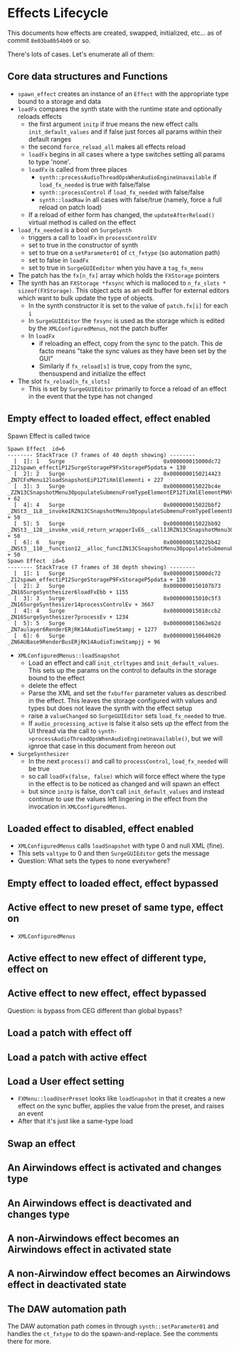 # Effects Lifecycle

This documents how effects are created, swapped, initialized, etc... as of commit `8e03ba0b54b09` or so. 

There's lots of cases. Let's enumerate all of them:

## Core data structures and Functions

* `spawn_effect` creates an instance of an `Effect` with the appropriate type bound to a storage and data
* `loadFx` compares the synth state with the runtime state and optionally reloads effects
    * the first argument `initp` if true means the new effect calls `init_default_values` and if false
      just forces all params within their default ranges
    * the second `force_reload_all` makes all effects reload
    * `loadFx` begins in all cases where a type switches setting all params to type 'none'.
    * `loadFx` is called from three places
        * `synth::processAudioThreadOpsWhenAudioEngineUnavailable` if `load_fx_needed` is true with false/false
        * `synth::processControl` if `load_fx_needed` with false/false
        * `synth::loadRaw` in all cases with false/true (namely, force a full reload on patch load)
    * If a reload of either form has changed, the `updateAfterReload()` virtual method is called on the effect
* `load_fx_needed` is a bool on `SurgeSynth`
    * triggers a call to `loadFx` in `processControlEV`
    * set to true in the constructor of synth
    * set to true on a `setParameter01` of `ct_fxtype` (so automation path)
    * set to false in `loadFx`
    * set to true in `SurgeGUIEeditor` when you have a `tag_fx_menu`
* The patch has the `fx[n_fx]` array which holds the `FXStorage` pointers
* The synth has an `FXStorage *fxsync` which is malloced to `n_fx_slots * sizeof(FXStorage)`. This
  object acts as an edit buffer for external editors which want to bulk update the type of objects.
  * In the synth constructor it is set to the value of `patch.fx[i]` for each `i`
  * In `SurgeGUIEditor` the `fxsync` is used as the storage which is edited by the `XMLConfiguredMenus`, not
    the patch buffer
  * In `loadFx`
     * if reloading an effect, copy from the sync to the patch. This de facto means "take the sync values as
        they have been set by the GUI"
     * Similarly if `fx_reload[s]` is true, copy from the sync, thensuspend and initialize the effect
* The slot `fx_reload[n_fx_slots]`
  * This is set by `SurgeGUIEditor` primarily to force a reload of an effect in the event that the type has not changed

## Empty effect to loaded effect, effect enabled

Spawn Effect is called twice

```
Spawn Effect  id=6
-------- StackTrace (7 frames of 40 depth showing) --------
  [  1]: 1   Surge                               0x000000015000dc72 _Z12spawn_effectiP12SurgeStorageP9FxStorageP5pdata + 130
  [  2]: 2   Surge                               0x0000000150214423 _ZN7CFxMenu12loadSnapshotEiP12TiXmlElementi + 227
  [  3]: 3   Surge                               0x000000015022bc4e _ZZN13CSnapshotMenu30populateSubmenuFromTypeElementEP12TiXmlElementPN6VSTGUI11COptionMenuERiS5_RKlS5_ENK3$_0clEPNS2_16CCommandMenuItemE + 62
  [  4]: 4   Surge                               0x000000015022bbf2 _ZNSt3__1L8__invokeIRZN13CSnapshotMenu30populateSubmenuFromTypeElementEP12TiXmlElementPN6VSTGUI11COptionMenuERiS7_RKlS7_E3$_0JPNS4_16CCommandMenuItemEEEEDTclclsr3std3__1E7forwardIT_Efp_Espclsr3std3__1E7forwardIT0_Efp0_EEEOSE_DpOSF_ + 50
  [  5]: 5   Surge                               0x000000015022bb92 _ZNSt3__128__invoke_void_return_wrapperIvE6__callIJRZN13CSnapshotMenu30populateSubmenuFromTypeElementEP12TiXmlElementPN6VSTGUI11COptionMenuERiS9_RKlS9_E3$_0PNS6_16CCommandMenuItemEEEEvDpOT_ + 50
  [  6]: 6   Surge                               0x000000015022bb42 _ZNSt3__110__function12__alloc_funcIZN13CSnapshotMenu30populateSubmenuFromTypeElementEP12TiXmlElementPN6VSTGUI11COptionMenuERiS8_RKlS8_E3$_0NS_9allocatorISB_EEFvPNS5_16CCommandMenuItemEEEclEOSF_ + 50
Spawn Effect  id=6
-------- StackTrace (7 frames of 38 depth showing) --------
  [  1]: 1   Surge                               0x000000015000dc72 _Z12spawn_effectiP12SurgeStorageP9FxStorageP5pdata + 130
  [  2]: 2   Surge                               0x0000000150107b73 _ZN16SurgeSynthesizer6loadFxEbb + 1155
  [  3]: 3   Surge                               0x000000015010c5f3 _ZN16SurgeSynthesizer14processControlEv + 3667
  [  4]: 4   Surge                               0x000000015010ccb2 _ZN16SurgeSynthesizer7processEv + 1234
  [  5]: 5   Surge                               0x000000015063eb2d _ZN7aulayer6RenderERjRK14AudioTimeStampj + 1277
  [  6]: 6   Surge                               0x0000000150640620 _ZN6AUBase9RenderBusERjRK14AudioTimeStampjj + 96
```

* `XMLConfiguredMenus::loadSnapshot`
    * Load an effect and call `init_ctrltypes` and `init_default_values`. This sets up the params on the control to defaults
      in the storage bound to the effect
    * delete the effect
    * Parse the XML and set the `fxbuffer` parameter values as described in the effect. This leaves the storage configured with
       values and types but does not leave the synth with the effect setup
    * raise a `valueChanged` so `SurgeGUIEditor` sets `load_fx_needed` to true. 
    * If `audio_processing_active` is false it also sets up the effect from the UI thread via the
      call to `synth->processAudioThreadOpsWhenAudioEngineUnavailable()`, but we will ignroe that case in this document
      from hereon out
* `SurgeSynthesizer`
    * In the next `process()` and call to `processControl`, `load_fx_needed` will be true
    * so call `loadFx(false, false)` which will force effect where the type in the effect is to be noticed as
      changed and will spawn an effect
    * but since `initp` is false, don't call `init_default_values` and instead continue to use the values
      left lingering in the effect from the invocation in `XMLConfiguredMenus`.
    
## Loaded effect to disabled, effect enabled

* `XMLConfiguredMenus` calls `loadSnapshot` with type 0 and null XML (fine).
* This sets `valtype` to 0 and then `SurgeGUIEditor` gets the message
* Question: What sets the types to none everywhere?

## Empty effect to loaded effect, effect bypassed

## Active effect to new preset of same type, effect on

* `XMLConfiguredMenus`

## Active effect to new effect of different type, effect on

## Active effect to new effect, effect bypassed

Question: is bypass from CEG different than global bypass?

## Load a patch with effect off

## Load a patch with active effect

## Load a User effect setting

* `FXMenu::loadUserPreset` looks like `loadSnapshot` in that it creates a new effect on the sync buffer, applies the value
  from the preset, and raises an event
* After that it's just like a same-type load

## Swap an effect

## An Airwindows effect is activated and changes type

## An Airwindows effect is deactivated and changes type

## A non-Airwindows effect becomes an Airwindows effect in activated state

## A non-Airwindow effect becomes an Airwindows effect in deactivated state

## The DAW automation path

The DAW automation path comes in through `synth::setParameter01` and handles the `ct_fxtype` to do the spawn-and-replace.
See the comments there for more.